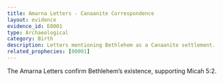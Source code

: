 ```yaml
---
title: Amarna Letters - Canaanite Correspondence
layout: evidence
evidence_id: E0001
type: Archaeological
category: Birth
description: Letters mentioning Bethlehem as a Canaanite settlement.
related_prophecies: [00001]
---
```

The Amarna Letters confirm Bethlehem’s existence, supporting Micah 5:2.
